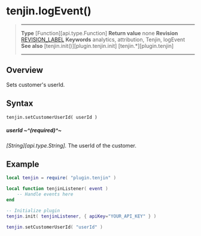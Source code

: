 # tenjin.logEvent()

> --------------------- ------------------------------------------------------------------------------------------
> __Type__              [Function][api.type.Function]
> __Return value__		none
> __Revision__          [REVISION_LABEL](REVISION_URL)
> __Keywords__          analytics, attribution, Tenjin, logEvent
> __See also__			[tenjin.init()][plugin.tenjin.init]
>						[tenjin.*][plugin.tenjin]
> --------------------- ------------------------------------------------------------------------------------------


## Overview

Sets customer's userId.


## Syntax

	tenjin.setCustomerUserId( userId )

##### userId ~^(required)^~
_[String][api.type.String]._ The userId of the customer.


## Example

``````lua
local tenjin = require( "plugin.tenjin" )

local function tenjinListener( event )
	-- Handle events here
end

-- Initialize plugin
tenjin.init( tenjinListener, { apiKey="YOUR_API_KEY" } )

tenjin.setCustomerUserId( "userId" )
``````
